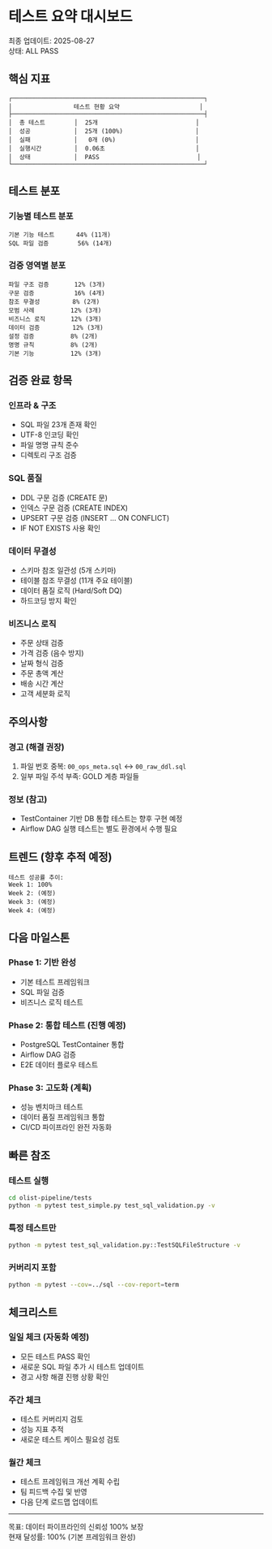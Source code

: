 # 테스트 요약 대시보드

최종 업데이트: 2025-08-27  
상태: ALL PASS

## 핵심 지표

```
┌─────────────────────────────────────────────────────┐
│                 테스트 현황 요약                      │
├─────────────────────────────────────────────────────┤
│  총 테스트        │  25개                           │
│  성공            │  25개 (100%)                    │
│  실패            │   0개 (0%)                      │
│  실행시간         │  0.06초                         │
│  상태            │  PASS                           │
└─────────────────────────────────────────────────────┘
```

## 테스트 분포

### 기능별 테스트 분포
```
기본 기능 테스트      44% (11개)
SQL 파일 검증        56% (14개)
```

### 검증 영역별 분포
```
파일 구조 검증       12% (3개)
구문 검증           16% (4개)  
참조 무결성         8% (2개)
모범 사례          12% (3개)
비즈니스 로직       12% (3개)
데이터 검증         12% (3개)
설정 검증          8% (2개)
명명 규칙          8% (2개)
기본 기능          12% (3개)
```

## 검증 완료 항목

### 인프라 & 구조
- SQL 파일 23개 존재 확인
- UTF-8 인코딩 확인
- 파일 명명 규칙 준수
- 디렉토리 구조 검증

### SQL 품질
- DDL 구문 검증 (CREATE 문)
- 인덱스 구문 검증 (CREATE INDEX)
- UPSERT 구문 검증 (INSERT ... ON CONFLICT)
- IF NOT EXISTS 사용 확인

### 데이터 무결성
- 스키마 참조 일관성 (5개 스키마)
- 테이블 참조 무결성 (11개 주요 테이블)
- 데이터 품질 로직 (Hard/Soft DQ)
- 하드코딩 방지 확인

### 비즈니스 로직
- 주문 상태 검증
- 가격 검증 (음수 방지)
- 날짜 형식 검증
- 주문 총액 계산
- 배송 시간 계산
- 고객 세분화 로직

## 주의사항

### 경고 (해결 권장)
1. 파일 번호 중복: `00_ops_meta.sql` ↔ `00_raw_ddl.sql`
2. 일부 파일 주석 부족: GOLD 계층 파일들

### 정보 (참고)
- TestContainer 기반 DB 통합 테스트는 향후 구현 예정
- Airflow DAG 실행 테스트는 별도 환경에서 수행 필요

## 트렌드 (향후 추적 예정)

```
테스트 성공률 추이:
Week 1: 100%
Week 2: (예정)
Week 3: (예정)
Week 4: (예정)
```

## 다음 마일스톤

### Phase 1: 기반 완성
- 기본 테스트 프레임워크
- SQL 파일 검증
- 비즈니스 로직 테스트

### Phase 2: 통합 테스트 (진행 예정)
- PostgreSQL TestContainer 통합
- Airflow DAG 검증
- E2E 데이터 플로우 테스트

### Phase 3: 고도화 (계획)
- 성능 벤치마크 테스트
- 데이터 품질 프레임워크 통합
- CI/CD 파이프라인 완전 자동화

## 빠른 참조

### 테스트 실행
```bash
cd olist-pipeline/tests
python -m pytest test_simple.py test_sql_validation.py -v
```

### 특정 테스트만
```bash
python -m pytest test_sql_validation.py::TestSQLFileStructure -v
```

### 커버리지 포함
```bash
python -m pytest --cov=../sql --cov-report=term
```

## 체크리스트

### 일일 체크 (자동화 예정)
- 모든 테스트 PASS 확인
- 새로운 SQL 파일 추가 시 테스트 업데이트
- 경고 사항 해결 진행 상황 확인

### 주간 체크
- 테스트 커버리지 검토
- 성능 지표 추적
- 새로운 테스트 케이스 필요성 검토

### 월간 체크  
- 테스트 프레임워크 개선 계획 수립
- 팀 피드백 수집 및 반영
- 다음 단계 로드맵 업데이트

---

목표: 데이터 파이프라인의 신뢰성 100% 보장  
현재 달성률: 100% (기본 프레임워크 완성)
